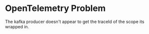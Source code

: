 # OpenTelemetry Problem

The kafka producer doesn't appear to get the traceId of the scope its wrapped in.
